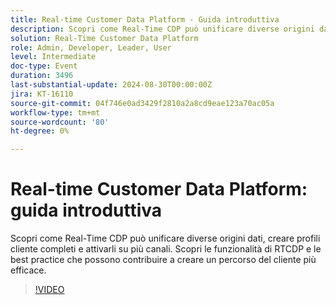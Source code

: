 ```yaml
---
title: Real-time Customer Data Platform - Guida introduttiva
description: Scopri come Real-Time CDP può unificare diverse origini dati, creare profili cliente completi e attivarli su più canali. Scopri le funzionalità di RTCDP e le best practice che possono contribuire a creare un percorso del cliente più efficace​.
solution: Real-Time Customer Data Platform
role: Admin, Developer, Leader, User
level: Intermediate
doc-type: Event
duration: 3496
last-substantial-update: 2024-08-30T00:00:00Z
jira: KT-16110
source-git-commit: 04f746e0ad3429f2810a2a8cd9eae123a70ac05a
workflow-type: tm+mt
source-wordcount: '80'
ht-degree: 0%

---
```



# Real-time Customer Data Platform: guida introduttiva

Scopri come Real-Time CDP può unificare diverse origini dati, creare profili cliente completi e attivarli su più canali. Scopri le funzionalità di RTCDP e le best practice che possono contribuire a creare un percorso del cliente più efficace&#x200B;.

>[!VIDEO](https://video.tv.adobe.com/v/3433224/?learn=on)
